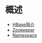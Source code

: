 # 概述
* [HBase简介](/Hbase/Overview/chapter01.md)
* [Zookeeper](/Hbase/Overview/chapter04.md)
* [Namespace](/Hbase/Overview/chapter05.md)
